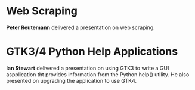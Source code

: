 # Web Scraping

**Peter Reutemann** delivered a presentation on web scraping.


# GTK3/4 Python Help Applications

**Ian Stewart** delivered a presentation on using GTK3 to write a GUI aspplication tht provides information from the Python help() utility. 
He also presented on upgrading the application to use GTK4.
